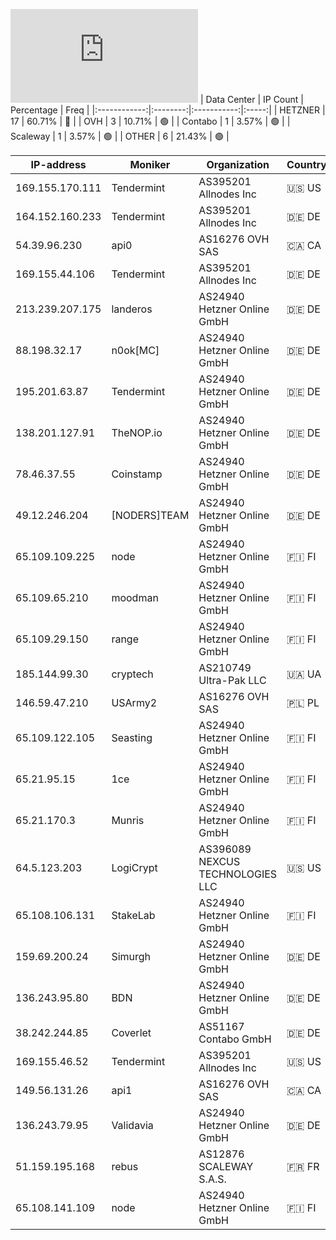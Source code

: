 ![Diagramm](https://github.com/obajay/StateSync-snapshots/blob/main/Projects/Rebus/1/README.md)
| Data Center | IP Count | Percentage | Freq |
|:------------:|:--------:|:-----------:|:-----:|
| HETZNER | 17 | 60.71% | 🔴 |
| OVH | 3 | 10.71% | 🟢 |
| Contabo | 1 | 3.57% | 🟢 |
| Scaleway | 1 | 3.57% | 🟢 |
| OTHER | 6 | 21.43% | 🟢 |

<!-- START_TABLE -->
| IP-address | Moniker | Organization | Country | City |
|-------------|---------|---------------|---------|------|
| 169.155.170.111 | Tendermint | AS395201 Allnodes Inc | 🇺🇸 US | Ashburn |
| 164.152.160.233 | Tendermint | AS395201 Allnodes Inc | 🇩🇪 DE | Frankfurt am Main |
| 54.39.96.230 | api0 | AS16276 OVH SAS | 🇨🇦 CA | Beauharnois |
| 169.155.44.106 | Tendermint | AS395201 Allnodes Inc | 🇩🇪 DE | Frankfurt am Main |
| 213.239.207.175 | landeros | AS24940 Hetzner Online GmbH | 🇩🇪 DE | Nürnberg |
| 88.198.32.17 | n0ok[MC] | AS24940 Hetzner Online GmbH | 🇩🇪 DE | Nürnberg |
| 195.201.63.87 | Tendermint | AS24940 Hetzner Online GmbH | 🇩🇪 DE | Falkenstein |
| 138.201.127.91 | TheNOP.io | AS24940 Hetzner Online GmbH | 🇩🇪 DE | Falkenstein |
| 78.46.37.55 | Coinstamp | AS24940 Hetzner Online GmbH | 🇩🇪 DE | Falkenstein |
| 49.12.246.204 | [NODERS]TEAM | AS24940 Hetzner Online GmbH | 🇩🇪 DE | Falkenstein |
| 65.109.109.225 | node | AS24940 Hetzner Online GmbH | 🇫🇮 FI | Helsinki |
| 65.109.65.210 | moodman | AS24940 Hetzner Online GmbH | 🇫🇮 FI | Helsinki |
| 65.109.29.150 | range | AS24940 Hetzner Online GmbH | 🇫🇮 FI | Helsinki |
| 185.144.99.30 | cryptech | AS210749 Ultra-Pak LLC | 🇺🇦 UA | Kamyanske |
| 146.59.47.210 | USArmy2 | AS16276 OVH SAS | 🇵🇱 PL | Warsaw |
| 65.109.122.105 | Seasting | AS24940 Hetzner Online GmbH | 🇫🇮 FI | Helsinki |
| 65.21.95.15 | 1ce | AS24940 Hetzner Online GmbH | 🇫🇮 FI | Helsinki |
| 65.21.170.3 | Munris | AS24940 Hetzner Online GmbH | 🇫🇮 FI | Helsinki |
| 64.5.123.203 | LogiCrypt | AS396089 NEXCUS TECHNOLOGIES LLC | 🇺🇸 US | Vilonia |
| 65.108.106.131 | StakeLab | AS24940 Hetzner Online GmbH | 🇫🇮 FI | Helsinki |
| 159.69.200.24 | Simurgh | AS24940 Hetzner Online GmbH | 🇩🇪 DE | Nürnberg |
| 136.243.95.80 | BDN | AS24940 Hetzner Online GmbH | 🇩🇪 DE | Falkenstein |
| 38.242.244.85 | Coverlet | AS51167 Contabo GmbH | 🇩🇪 DE | Düsseldorf |
| 169.155.46.52 | Tendermint | AS395201 Allnodes Inc | 🇺🇸 US | Ashburn |
| 149.56.131.26 | api1 | AS16276 OVH SAS | 🇨🇦 CA | Montréal |
| 136.243.79.95 | Validavia | AS24940 Hetzner Online GmbH | 🇩🇪 DE | Falkenstein |
| 51.159.195.168 | rebus | AS12876 SCALEWAY S.A.S. | 🇫🇷 FR | Paris |
| 65.108.141.109 | node | AS24940 Hetzner Online GmbH | 🇫🇮 FI | Helsinki |

<!-- END_TABLE -->